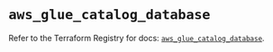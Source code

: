 # `aws_glue_catalog_database`

Refer to the Terraform Registry for docs: [`aws_glue_catalog_database`](https://registry.terraform.io/providers/hashicorp/aws/4.54.0/docs/resources/glue_catalog_database).
